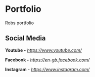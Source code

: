# Portfolio
Robs portfolio


## Social Media
**Youtube -** *https://www.youtube.com/*

**Facebook -** *https://en-gb.facebook.com/*

**Instagram** - *https://www.instagram.com/*
